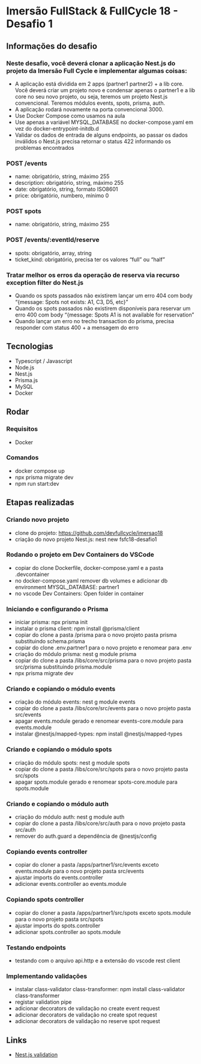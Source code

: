 # Imersão FullStack & FullCycle 18 - Desafio 1

## Informações do desafio

### Neste desafio, você deverá clonar a aplicação Nest.js do projeto da Imersão Full Cycle e implementar algumas coisas:

- A aplicação está dividida em 2 apps (partner1 partner2) + a lib core. Você deverá criar um projeto novo e condensar apenas o partner1 e a lib core no seu novo projeto, ou seja, teremos um projeto Nest.js convencional. Teremos módulos events, spots, prisma, auth.
- A aplicação rodará novamente na porta convencional 3000.
- Use Docker Compose como usamos na aula
- Use apenas a variável MYSQL_DATABASE no docker-compose.yaml em vez do docker-entrypoint-initdb.d
- Validar os dados de entrada de alguns endpoints, ao passar os dados inválidos o Nest.js precisa retornar o status 422 informando os problemas encontrados

### POST /events

- name: obrigatório, string, máximo 255
- description: obrigatório, string, máximo 255
- date: obrigatório, string, formato ISO8601
- price: obrigatório, numbero, mínimo 0

### POST spots

- name: obrigatório, string, máximo 255

### POST /events/:eventId/reserve

- spots: obrigatório, array, string
- ticket_kind: obrigatório, precisa ter os valores “full” ou “half”

### Tratar melhor os erros da operação de reserva via recurso exception filter do Nest.js

- Quando os spots passados não existirem lançar um erro 404 com body “{message: Spots not exists: A1, C3, D5, etc}”
- Quando os spots passados não existirem disponíveis para reservar um erro 400 com body “{message: Spots A1 is not available for reservation”
- Quando lançar um erro no trecho transaction do prisma, precisa responder com status 400 + a mensagem do erro

## Tecnologias

- Typescript / Javascript
- Node.js
- Nest.js
- Prisma.js
- MySQL
- Docker

## Rodar

### Requisitos

- Docker

### Comandos

- docker compose up
- npx prisma migrate dev
- npm run start:dev

## Etapas realizadas

### Criando novo projeto

- clone do projeto: https://github.com/devfullcycle/imersao18
- criação do novo projeto Nest.js: nest new fsfc18-desafio1

### Rodando o projeto em Dev Containers do VSCode

- copiar do clone Dockerfile, docker-compose.yaml e a pasta .devcontainer
- no docker-compose.yaml remover db volumes e adicionar db environment MYSQL_DATABASE: partner1
- no vscode Dev Containers: Open folder in container

### Iniciando e configurando o Prisma

- iniciar prisma: npx prisma init
- instalar o prisma client: npm install @prisma/client
- copiar do clone a pasta /prisma para o novo projeto pasta prisma substituindo schema.prisma
- copiar do clone .env.partner1 para o novo projeto e renomear para .env
- criação do módulo prisma: nest g module prisma
- copiar do clone a pasta /libs/core/src/prisma para o novo projeto pasta src/prisma substituindo prisma.module
- npx prisma migrate dev

### Criando e copiando o módulo events

- criação do módulo events: nest g module events
- copiar do clone a pasta /libs/core/src/events para o novo projeto pasta src/events
- apagar events.module gerado e renomear events-core.module para events.module
- instalar @nestjs/mapped-types: npm install @nestjs/mapped-types

### Criando e copiando o módulo spots

- criação do módulo spots: nest g module spots
- copiar do clone a pasta /libs/core/src/spots para o novo projeto pasta src/spots
- apagar spots.module gerado e renomear spots-core.module para spots.module

### Criando e copiando o módulo auth

- criação do módulo auth: nest g module auth
- copiar do clone a pasta /libs/core/src/auth para o novo projeto pasta src/auth
- remover do auth.guard a dependência de @nestjs/config

### Copiando events controller

- copiar do cloner a pasta /apps/partner1/src/events exceto events.module para o novo projeto pasta src/events
- ajustar imports do events.controller
- adicionar events.controller ao events.module

### Copiando spots controller

- copiar do cloner a pasta /apps/partner1/src/spots exceto spots.module para o novo projeto pasta src/spots
- ajustar imports do spots.controller
- adicionar spots.controller ao spots.module

### Testando endpoints

- testando com o arquivo api.http e a extensão do vscode rest client

### Implementando validações

- instalar class-validator class-transformer: npm install class-validator class-transformer
- registar validation pipe
- adicionar decorators de validação no create event request
- adicionar decorators de validação no create spot request
- adicionar decorators de validação no reserve spot request

## Links

- [Nest.js validation](https://docs.nestjs.com/techniques/validation)
